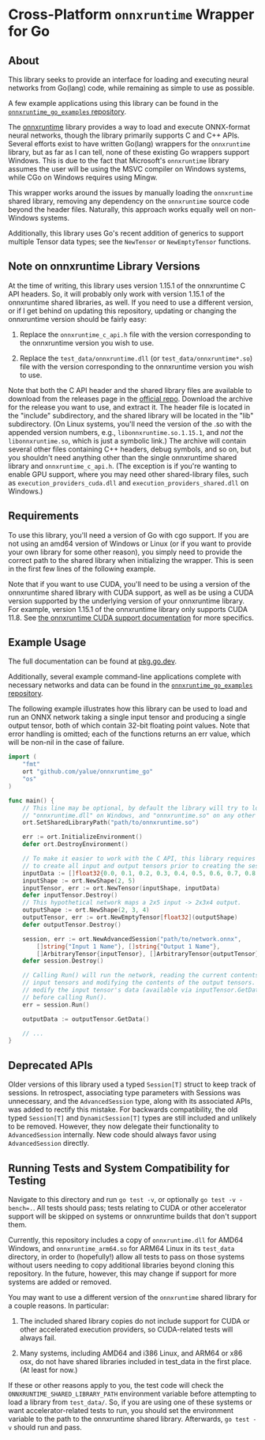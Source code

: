 Cross-Platform `onnxruntime` Wrapper for Go
===========================================

About
-----

This library seeks to provide an interface for loading and executing neural
networks from Go(lang) code, while remaining as simple to use as possible.

A few example applications using this library can be found in the
[`onnxruntime_go_examples` repository](https://github.com/yalue/onnxruntime_go_examples).

The [onnxruntime](https://github.com/microsoft/onnxruntime) library provides a
way to load and execute ONNX-format neural networks, though the library
primarily supports C and C++ APIs.  Several efforts exist to have written
Go(lang) wrappers for the `onnxruntime` library, but as far as I can tell, none
of these existing Go wrappers support Windows. This is due to the fact that
Microsoft's `onnxruntime` library assumes the user will be using the MSVC
compiler on Windows systems, while CGo on Windows requires using Mingw.

This wrapper works around the issues by manually loading the `onnxruntime`
shared library, removing any dependency on the `onnxruntime` source code beyond
the header files.  Naturally, this approach works equally well on non-Windows
systems.

Additionally, this library uses Go's recent addition of generics to support
multiple Tensor data types; see the `NewTensor` or `NewEmptyTensor` functions.


Note on onnxruntime Library Versions
------------------------------------

At the time of writing, this library uses version 1.15.1 of the onnxruntime
C API headers.  So, it will probably only work with version 1.15.1 of the
onnxruntime shared libraries, as well.  If you need to use a different version,
or if I get behind on updating this repository, updating or changing the
onnxruntime version should be fairly easy:

 1. Replace the `onnxruntime_c_api.h` file with the version corresponding to
    the onnxruntime version you wish to use.

 2. Replace the `test_data/onnxruntime.dll` (or `test_data/onnxruntime*.so`)
    file with the version corresponding to the onnxruntime version you wish to
    use.

Note that both the C API header and the shared library files are available to
download from the releases page in the
[official repo](https://github.com/microsoft/onnxruntime). Download the archive
for the release you want to use, and extract it. The header file is located in
the "include" subdirectory, and the shared library will be located in the "lib"
subdirectory. (On Linux systems, you'll need the version of the .so with the
appended version numbers, e.g., `libonnxruntime.so.1.15.1`, and _not_ the
`libonnxruntime.so`, which is just a symbolic link.)  The archive will contain
several other files containing C++ headers, debug symbols, and so on, but you
shouldn't need anything other than the single onnxruntime shared library and
`onnxruntime_c_api.h`.  (The exception is if you're wanting to enable GPU
support, where you may need other shared-library files, such as
`execution_providers_cuda.dll` and `execution_providers_shared.dll` on Windows.)


Requirements
------------

To use this library, you'll need a version of Go with cgo support.  If you are
not using an amd64 version of Windows or Linux (or if you want to provide your
own library for some other reason), you simply need to provide the correct path
to the shared library when initializing the wrapper.  This is seen in the first
few lines of the following example.

Note that if you want to use CUDA, you'll need to be using a version of the
onnxruntime shared library with CUDA support, as well as be using a CUDA
version supported by the underlying version of your onnxruntime library. For
example, version 1.15.1 of the onnxruntime library only supports CUDA 11.8. See
[the onnxruntime CUDA support documentation](https://onnxruntime.ai/docs/execution-providers/CUDA-ExecutionProvider.html)
for more specifics.


Example Usage
-------------

The full documentation can be found at [pkg.go.dev](https://pkg.go.dev/github.com/yalue/onnxruntime_go).

Additionally, several example command-line applications complete with necessary
networks and data can be found in the
[`onnxruntime_go_examples` repository](https://github.com/yalue/onnxruntime_go_examples).

The following example illustrates how this library can be used to load and run
an ONNX network taking a single input tensor and producing a single output
tensor, both of which contain 32-bit floating point values.  Note that error
handling is omitted; each of the functions returns an err value, which will be
non-nil in the case of failure.

```go
import (
    "fmt"
    ort "github.com/yalue/onnxruntime_go"
    "os"
)

func main() {
    // This line may be optional, by default the library will try to load
    // "onnxruntime.dll" on Windows, and "onnxruntime.so" on any other system.
    ort.SetSharedLibraryPath("path/to/onnxruntime.so")

    err := ort.InitializeEnvironment()
    defer ort.DestroyEnvironment()

    // To make it easier to work with the C API, this library requires the user
    // to create all input and output tensors prior to creating the session.
    inputData := []float32{0.0, 0.1, 0.2, 0.3, 0.4, 0.5, 0.6, 0.7, 0.8, 0.9}
    inputShape := ort.NewShape(2, 5)
    inputTensor, err := ort.NewTensor(inputShape, inputData)
    defer inputTensor.Destroy()
    // This hypothetical network maps a 2x5 input -> 2x3x4 output.
    outputShape := ort.NewShape(2, 3, 4)
    outputTensor, err := ort.NewEmptyTensor[float32](outputShape)
    defer outputTensor.Destroy()

    session, err := ort.NewAdvancedSession("path/to/network.onnx",
        []string{"Input 1 Name"}, []string{"Output 1 Name"},
        []ArbitraryTensor{inputTensor}, []ArbitraryTensor{outputTensor}, nil)
    defer session.Destroy()

    // Calling Run() will run the network, reading the current contents of the
    // input tensors and modifying the contents of the output tensors. Simply
    // modify the input tensor's data (available via inputTensor.GetData())
    // before calling Run().
    err = session.Run()

    outputData := outputTensor.GetData()

    // ...
}
```


Deprecated APIs
---------------

Older versions of this library used a typed `Session[T]` struct to keep track
of sessions. In retrospect, associating type parameters with Sessions was
unnecessary, and the `AdvancedSession` type, along with its associated APIs,
was added to rectify this mistake.  For backwards compatibility, the old typed
`Session[T]` and `DynamicSession[T]` types are still included and unlikely to
be removed.  However, they now delegate their functionality to
`AdvancedSession` internally.  New code should always favor using
`AdvancedSession` directly.


Running Tests and System Compatibility for Testing
--------------------------------------------------

Navigate to this directory and run `go test -v`, or optionally
`go test -v -bench=.`.  All tests should pass; tests relating to CUDA or other
accelerator support will be skipped on systems or onnxruntime builds that don't
support them.

Currently, this repository includes a copy of `onnxruntime.dll` for AMD64
Windows, and `onnxruntime_arm64.so` for ARM64 Linux in its `test_data`
directory, in order to (hopefully!) allow all tests to pass on those systems
without users needing to copy additional libraries beyond cloning this
repository. In the future, however, this may change if support for more systems
are added or removed.

You may want to use a different version of the `onnxruntime` shared library for
a couple reasons.  In particular:

 1. The included shared library copies do not include support for CUDA or other
    accelerated execution providers, so CUDA-related tests will always fail.

 2. Many systems, including AMD64 and i386 Linux, and ARM64 or x86 osx, do not
    have shared libraries included in test_data in the first place. (At least
    for now.)

If these or other reasons apply to you, the test code will check the
`ONNXRUNTIME_SHARED_LIBRARY_PATH` environment variable before attempting to
load a library from `test_data/`. So, if you are using one of these systems or
want accelerator-related tests to run, you should set the environment variable
to the path to the onnxruntime shared library.  Afterwards, `go test -v` should
run and pass.

